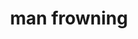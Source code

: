 ---
layout: people&body
title: man frowning
emoji: man_frowning
permalink: 🙍‍♂️.html
image: assets/img/3moji/man_frowning.png
---